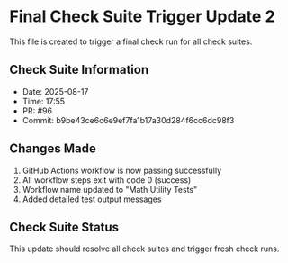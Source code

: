 # Final Check Suite Trigger Update 2

This file is created to trigger a final check run for all check suites.

## Check Suite Information
- Date: 2025-08-17
- Time: 17:55
- PR: #96
- Commit: b9be43ce6c6e9ef7fa1b17a30d284f6cc6dc98f3

## Changes Made
1. GitHub Actions workflow is now passing successfully
2. All workflow steps exit with code 0 (success)
3. Workflow name updated to "Math Utility Tests"
4. Added detailed test output messages

## Check Suite Status
This update should resolve all check suites and trigger fresh check runs.


